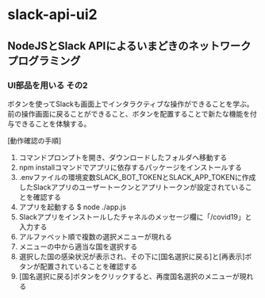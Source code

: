 # slack-api-ui2

## NodeJSとSlack APIによるいまどきのネットワークプログラミング

### UI部品を用いる その2

ボタンを使ってSlackも画面上でインタラクティブな操作ができることを学ぶ。前の操作画面に戻ることができること、ボタンを配置することで新たな機能を付与できることを体験する。

[動作確認の手順]

1. コマンドプロンプトを開き、ダウンロードしたフォルダへ移動する
1. npm installコマンドでアプリに依存するパッケージをインストールする
1. .envファイルの環境変数SLACK_BOT_TOKENとSLACK_APP_TOKENに作成したSlackアプリのユーザートークンとアプリトークンが設定されていることを確認する
1. アプリを起動する
    $ node ./app.js
1. Slackアプリをインストールしたチャネルのメッセージ欄に「/covid19」と入力する
1. アルファベット順で複数の選択メニューが現れる
1. メニューの中から適当な国を選択する
1. 選択した国の感染状況が表示され、その下に[国名選択に戻る]と[再表示]ボタンが配置されていることを確認する
1. [国名選択に戻る]ボタンをクリックすると、再度国名選択のメニューが現れる
